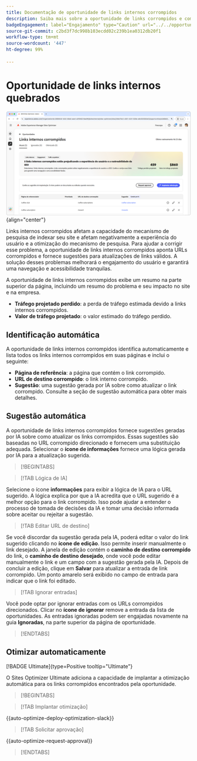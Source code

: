 ```yaml
---
title: Documentação de oportunidade de links internos corrompidos
description: Saiba mais sobre a oportunidade de links corrompidos e como usá-la para melhorar o engajamento no seu site.
badgeEngagement: label="Engajamento" type="Caution" url="../../opportunity-types/engagement.md" tooltip="Engajamento"
source-git-commit: c2bd3f7dc998b103ecdd02c239b1ea0312db20f1
workflow-type: tm+mt
source-wordcount: '447'
ht-degree: 99%

---
```



# Oportunidade de links internos quebrados

![Oportunidade de links internos corrompidos](./assets/broken-internal-links/hero.png){align="center"}

Links internos corrompidos afetam a capacidade do mecanismo de pesquisa de indexar seu site e afetam negativamente a experiência do usuário e a otimização do mecanismo de pesquisa. Para ajudar a corrigir esse problema, a oportunidade de links internos corrompidos aponta URLs corrompidos e fornece sugestões para atualizações de links válidos. A solução desses problemas melhorará o engajamento do usuário e garantirá uma navegação e acessibilidade tranquilas.

A oportunidade de links internos corrompidos exibe um resumo na parte superior da página, incluindo um resumo do problema e seu impacto no site e na empresa.

* **Tráfego projetado perdido**: a perda de tráfego estimada devido a links internos corrompidos.
* **Valor de tráfego projetado**: o valor estimado do tráfego perdido.

## Identificação automática

<!---![Auto-identify broken internal links](./assets/missing-or-invalid-metadata/auto-identify.png){align="center"}-->

A oportunidade de links internos corrompidos identifica automaticamente e lista todos os links internos corrompidos em suas páginas e inclui o seguinte:

* **Página de referência**: a página que contém o link corrompido.
* **URL de destino corrompido**: o link interno corrompido.
* **Sugestão**: uma sugestão gerada por IA sobre como atualizar o link corrompido. Consulte a seção de sugestão automática para obter mais detalhes.

## Sugestão automática

<!--![Auto-suggest broken internal links](./assets/broken-internal-links/auto-suggest.png){align="center"}-->

A oportunidade de links internos corrompidos fornece sugestões geradas por IA sobre como atualizar os links corrompidos. Essas sugestões são baseadas no URL corrompido direcionado e fornecem uma substituição adequada. Selecionar o **ícone de informações** fornece uma lógica gerada por IA para a atualização sugerida.


>[!BEGINTABS]

>[!TAB Lógica de IA]

<!--[AI rationale of broken internal links](./assets/broken-internal-links/auto-suggest-ai-rationale.png) -->

Selecione o ícone **informações** para exibir a lógica de IA para o URL sugerido. A lógica explica por que a IA acredita que o URL sugerido é a melhor opção para o link corrompido. Isso pode ajudar a entender o processo de tomada de decisões da IA e tomar uma decisão informada sobre aceitar ou rejeitar a sugestão.

>[!TAB Editar URL de destino]

<!--![Edit suggested URL of broken internal links](./assets/broken-internal-links/edit-target-url.png){align="center"}-->

Se você discordar da sugestão gerada pela IA, poderá editar o valor do link sugerido clicando no **ícone de edição**. Isso permite inserir manualmente o link desejado. A janela de edição contém o **caminho de destino corrompido** do link, o **caminho de destino desejado**, onde você pode editar manualmente o link e um campo com a sugestão gerada pela IA. Depois de concluir a edição, clique em **Salvar** para atualizar a entrada de link corrompido. Um ponto amarelo será exibido no campo de entrada para indicar que o link foi editado.

>[!TAB Ignorar entradas]

<!--![Ignore broken links](./assets/broken-internal-links/ignore.png){align="center"}-->

Você pode optar por ignorar entradas com os URLs corrompidos direcionados. Clicar no **ícone de ignorar** remove a entrada da lista de oportunidades. As entradas ignoradas podem ser engajadas novamente na guia **Ignoradas**, na parte superior da página de oportunidade.

>[!ENDTABS]


## Otimizar automaticamente

[!BADGE Ultimate]{type=Positive tooltip="Ultimate"}

<!---![Auto-optimize suggested invalid or missing metadata](./assets/broken-internal-links/auto-optimize.png){align="center"}-->

O Sites Optimizer Ultimate adiciona a capacidade de implantar a otimização automática para os links corrompidos encontrados pela oportunidade. <!--- TBD-need more in-depth and opportunity specific information here. What does the auto-optimization do?-->


>[!BEGINTABS]

>[!TAB Implantar otimização]

{{auto-optimize-deploy-optimization-slack}}

>[!TAB Solicitar aprovação]

{{auto-optimize-request-approval}}

>[!ENDTABS]

